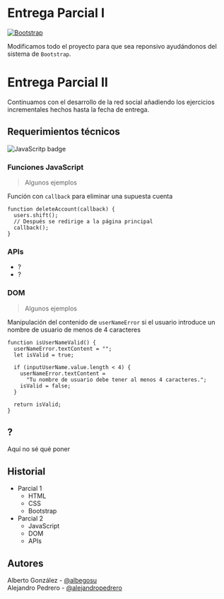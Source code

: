 # Entrega Parcial I 

[![Bootstrap][Bootstrap.com]][Bootstrap-url]  
  
 Modificamos todo el proyecto para que sea reponsivo ayudándonos del sistema de `Bootstrap`.

# Entrega Parcial II 

Continuamos con el desarrollo de la red social añadiendo los ejercicios incrementales hechos hasta la fecha de entrega.

## Requerimientos técnicos

![JavaScritp badge](https://badges.aleen42.com/src/javascript.svg)

### Funciones JavaScript

> Algunos ejemplos

Función con `callback` para eliminar una supuesta cuenta

```
function deleteAccount(callback) {
  users.shift();
  // Después se redirige a la página principal
  callback();
}
```

### APIs

- ?
- ?

### DOM

> Algunos ejemplos

Manipulación del contenido de `userNameError` si el usuario introduce un nombre de usuario de menos de 4 caracteres

```
function isUserNameValid() {
  userNameError.textContent = "";
  let isValid = true;

  if (inputUserName.value.length < 4) {
    userNameError.textContent =
      "Tu nombre de usuario debe tener al menos 4 caracteres.";
    isValid = false;
  }

  return isValid;
}
```

## ?

Aquí no sé qué poner

## Historial

- Parcial 1
  - HTML
  - CSS
  - Bootstrap
- Parcial 2
  - JavaScript
  - DOM
  - APIs

## Autores

Alberto González - [@albegosu](https://github.com/albegosu)  
Alejandro Pedrero - [@alejandropedrero](https://github.com/alejandropedrero)


[Bootstrap.com]: https://img.shields.io/badge/Bootstrap-563D7C?style=for-the-badge&logo=bootstrap&logoColor=white
[Bootstrap-url]: https://getbootstrap.com
[JavaScript]: https://badges.aleen42.com/src/javascript.svg
[JavaScript-url]: https://developer.mozilla.org/es/docs/Web/JavaScript
